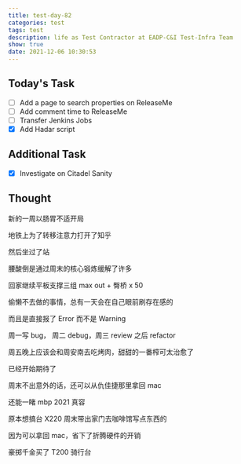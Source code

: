 ```yaml
---
title: test-day-82
categories: test
tags: test
description: life as Test Contractor at EADP-C&I Test-Infra Team
show: true
date: 2021-12-06 10:30:53
---
```

## Today's Task
- [ ] Add a page to search properties on ReleaseMe
- [ ] Add comment time to ReleaseMe
- [ ] Transfer Jenkins Jobs
- [x] Add Hadar script

## Additional Task 
- [x] Investigate on Citadel Sanity


## Thought

新的一周以肠胃不适开局 

地铁上为了转移注意力打开了知乎

然后坐过了站

腰酸倒是通过周末的核心锻炼缓解了许多

回家继续平板支撑三组 max out + 臀桥 x 50

偷懒不去做的事情，总有一天会在自己眼前刷存在感的

而且是直接报了 Error 而不是 Warning

周一写 bug， 周二 debug，周三 review 之后 refactor

周五晚上应该会和周安南去吃烤肉，甜甜的一番榨可太治愈了

已经开始期待了

周末不出意外的话，还可以从仇佳捷那里拿回 mac

还能一睹 mbp 2021 真容

原本想搞台 X220 周末带出家门去咖啡馆写点东西的

因为可以拿回 mac，省下了折腾硬件的开销

豪掷千金买了 T200 骑行台